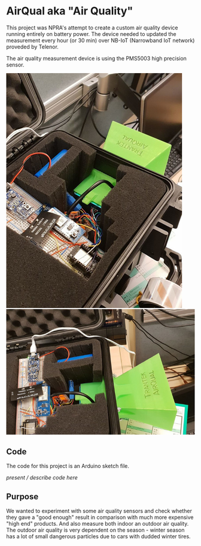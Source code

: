 # AirQual aka "Air Quality"

This project was NPRA's attempt to create a custom air quality device running entirely on battery power.
The device needed to updated the measurement every hour (or 30 min) over NB-IoT (Narrowband IoT network) proveded by Telenor.


The air quality measurement device is using the PMS5003 high precision sensor.


![device1](./imgs/device1_cropped.jpg)
![device2](./imgs/device2_c.jpg)


## Code

The code for this project is an Arduino sketch file.

_present / describe code here_


## Purpose

We wanted to experiment with some air quality sensors and check whether they gave a "good enough" result in comparison with much more expensive "high end" products.
And also measure both indoor an outdoor air quality. The outdoor air quality is very dependent on the season - winter season has a lot of small dangerous particles due to cars with dudded winter tires.
